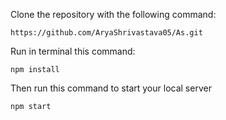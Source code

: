 Clone the repository with the following command:

```
https://github.com/AryaShrivastava05/As.git
```

Run in terminal this command:

```
npm install
```

Then run this command to start your local server

```
npm start
```
